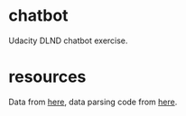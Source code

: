 # chatbot
Udacity DLND chatbot exercise.

# resources
Data from [here](https://www.cs.cornell.edu/~cristian/Cornell_Movie-Dialogs_Corpus.html), data parsing code from [here](https://github.com/chiphuyen/tf-stanford-tutorials/tree/master/assignments/chatbot).
